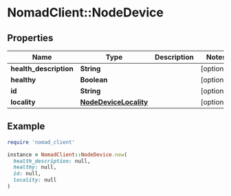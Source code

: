 # NomadClient::NodeDevice

## Properties

| Name | Type | Description | Notes |
| ---- | ---- | ----------- | ----- |
| **health_description** | **String** |  | [optional] |
| **healthy** | **Boolean** |  | [optional] |
| **id** | **String** |  | [optional] |
| **locality** | [**NodeDeviceLocality**](NodeDeviceLocality.md) |  | [optional] |

## Example

```ruby
require 'nomad_client'

instance = NomadClient::NodeDevice.new(
  health_description: null,
  healthy: null,
  id: null,
  locality: null
)
```


